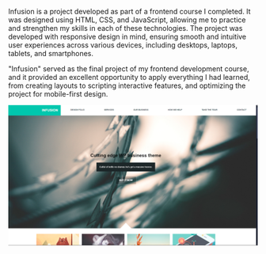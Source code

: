 Infusion is a project developed as part of a frontend course I completed. It was designed using HTML, CSS, and JavaScript, allowing me to practice and strengthen my skills in each of these technologies. The project was developed with responsive design in mind, ensuring smooth and intuitive user experiences across various devices, including desktops, laptops, tablets, and smartphones.

"Infusion" served as the final project of my frontend development course, and it provided an excellent opportunity to apply everything I had learned, from creating layouts to scripting interactive features, and optimizing the project for mobile-first design.

![infusion](img/image1.png)
